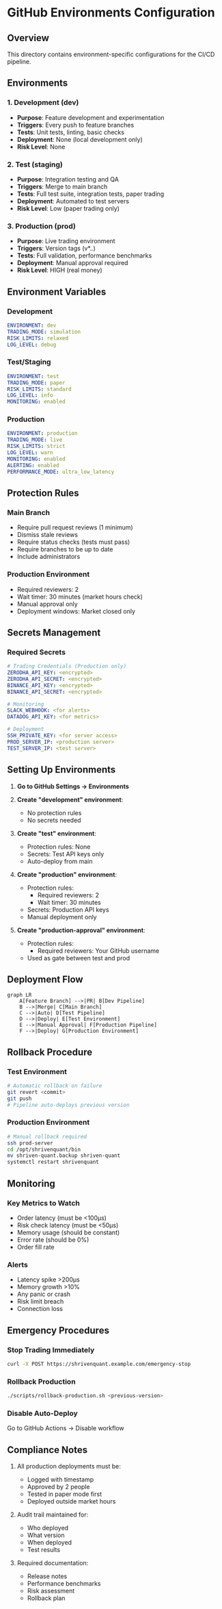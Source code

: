 # GitHub Environments Configuration

## Overview
This directory contains environment-specific configurations for the CI/CD pipeline.

## Environments

### 1. Development (dev)
- **Purpose**: Feature development and experimentation
- **Triggers**: Every push to feature branches
- **Tests**: Unit tests, linting, basic checks
- **Deployment**: None (local development only)
- **Risk Level**: None

### 2. Test (staging)
- **Purpose**: Integration testing and QA
- **Triggers**: Merge to main branch
- **Tests**: Full test suite, integration tests, paper trading
- **Deployment**: Automated to test servers
- **Risk Level**: Low (paper trading only)

### 3. Production (prod)
- **Purpose**: Live trading environment
- **Triggers**: Version tags (v*.*.*)
- **Tests**: Full validation, performance benchmarks
- **Deployment**: Manual approval required
- **Risk Level**: HIGH (real money)

## Environment Variables

### Development
```yaml
ENVIRONMENT: dev
TRADING_MODE: simulation
RISK_LIMITS: relaxed
LOG_LEVEL: debug
```

### Test/Staging
```yaml
ENVIRONMENT: test
TRADING_MODE: paper
RISK_LIMITS: standard
LOG_LEVEL: info
MONITORING: enabled
```

### Production
```yaml
ENVIRONMENT: production
TRADING_MODE: live
RISK_LIMITS: strict
LOG_LEVEL: warn
MONITORING: enabled
ALERTING: enabled
PERFORMANCE_MODE: ultra_low_latency
```

## Protection Rules

### Main Branch
- Require pull request reviews (1 minimum)
- Dismiss stale reviews
- Require status checks (tests must pass)
- Require branches to be up to date
- Include administrators

### Production Environment
- Required reviewers: 2
- Wait timer: 30 minutes (market hours check)
- Manual approval only
- Deployment windows: Market closed only

## Secrets Management

### Required Secrets
```yaml
# Trading Credentials (Production only)
ZERODHA_API_KEY: <encrypted>
ZERODHA_API_SECRET: <encrypted>
BINANCE_API_KEY: <encrypted>
BINANCE_API_SECRET: <encrypted>

# Monitoring
SLACK_WEBHOOK: <for alerts>
DATADOG_API_KEY: <for metrics>

# Deployment
SSH_PRIVATE_KEY: <for server access>
PROD_SERVER_IP: <production server>
TEST_SERVER_IP: <test server>
```

## Setting Up Environments

1. **Go to GitHub Settings → Environments**

2. **Create "development" environment**:
   - No protection rules
   - No secrets needed

3. **Create "test" environment**:
   - Protection rules: None
   - Secrets: Test API keys only
   - Auto-deploy from main

4. **Create "production" environment**:
   - Protection rules:
     - Required reviewers: 2
     - Wait timer: 30 minutes
   - Secrets: Production API keys
   - Manual deployment only

5. **Create "production-approval" environment**:
   - Protection rules:
     - Required reviewers: Your GitHub username
   - Used as gate between test and prod

## Deployment Flow

```mermaid
graph LR
    A[Feature Branch] -->|PR| B[Dev Pipeline]
    B -->|Merge| C[Main Branch]
    C -->|Auto| D[Test Pipeline]
    D -->|Deploy| E[Test Environment]
    E -->|Manual Approval| F[Production Pipeline]
    F -->|Deploy| G[Production Environment]
```

## Rollback Procedure

### Test Environment
```bash
# Automatic rollback on failure
git revert <commit>
git push
# Pipeline auto-deploys previous version
```

### Production Environment
```bash
# Manual rollback required
ssh prod-server
cd /opt/shrivenquant/bin
mv shriven-quant.backup shriven-quant
systemctl restart shrivenquant
```

## Monitoring

### Key Metrics to Watch
- Order latency (must be <100μs)
- Risk check latency (must be <50μs)
- Memory usage (should be constant)
- Error rate (should be 0%)
- Order fill rate

### Alerts
- Latency spike >200μs
- Memory growth >10%
- Any panic or crash
- Risk limit breach
- Connection loss

## Emergency Procedures

### Stop Trading Immediately
```bash
curl -X POST https://shrivenquant.example.com/emergency-stop
```

### Rollback Production
```bash
./scripts/rollback-production.sh <previous-version>
```

### Disable Auto-Deploy
Go to GitHub Actions → Disable workflow

## Compliance Notes

1. All production deployments must be:
   - Logged with timestamp
   - Approved by 2 people
   - Tested in paper mode first
   - Deployed outside market hours

2. Audit trail maintained for:
   - Who deployed
   - What version
   - When deployed
   - Test results

3. Required documentation:
   - Release notes
   - Performance benchmarks
   - Risk assessment
   - Rollback plan